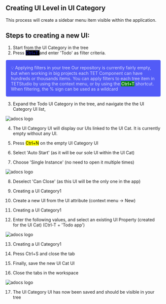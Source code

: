 Creating UI Level in UI Category  
--------------------------------
This process will create a sidebar menu item visible within the application.     

Steps to creating a new UI:  
--------------------------
1. Start from the UI Category in the tree  
2. Press <span style="color:rgba(39, 50, 245, 0.8); background-color:black"> Ctrl+T </span>and enter 'Todo' as filter criteria.  

<div style="color: rgba(252, 252, 252, 0.8); border: 1px solid rgba(252, 252, 252, 0.8); border-radius:5px; padding: 1rem; background-color:rgba(39, 50, 245, 0.8)">💡 Applying filters in your tree   
Our repository is currently fairly empty, but when working in big projects each TET Component can have hundreds or thousands items. You can apply filters to each tree item in TETStudio by using the context menu, or by using the <b style="color:rgba(252, 252, 252, 0.8);background-color:green">Ctrl+T</b> shortcut.
When filtering, the % sign can be used as a wildcard</div>

3. Expand the Todo UI Category in the tree, and navigate the the UI Category UI list,  
<img src="/getting-started/CreateAUI.png" alt="adocs logo">

4. The UI Category UI will display our UIs linked to the UI Cat. It is currently empty without any UI.

5. Press <mark background-color:green>Ctrl+N</mark> on the empty UI Category UI

6. Select 'Auto Start' (as it will be our sole UI within the UI Cat)

7. Choose 'Single Instance' (no need to open it multiple times)
<img src="/getting-started/CreateAUI.png" alt="adocs logo">

8. Deselect 'Can Close' (as this UI will be the only one in the app)

9. Creating a UI Category1

10. Create a new UI from the UI attribute (context menu -> New)

11. Creating a UI Category1

12. Enter the following values, and select an existing UI Property (created for the UI Cat) (Ctrl-T + 'Todo app')
<img src="/getting-started/CreateAUI.png" alt="adocs logo">

13. Creating a UI Category1

14. Press Ctrl+S and close the tab

15. Finally, save the new UI Cat UI

16. Close the tabs in the workspace
<img src="/getting-started/CreateAUI.png" alt="adocs logo">

17. The UI Category UI has now been saved and should be visible in your tree  